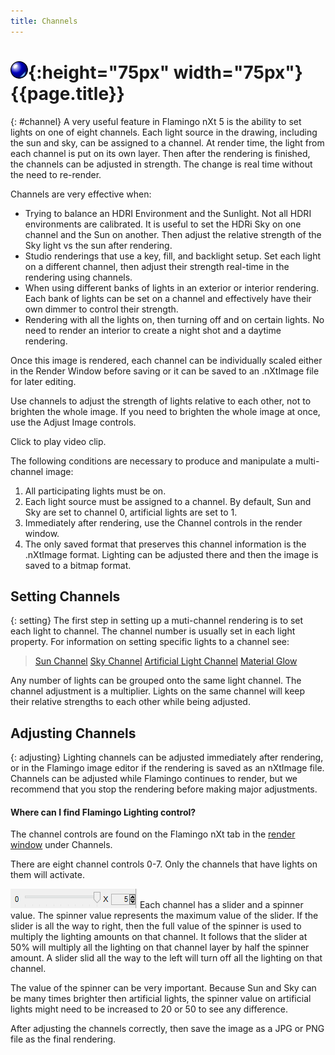 ```yaml
---
title: Channels
---
```


# ![images/render.svg](images/render.svg){:height="75px" width="75px"} {{page.title}}
{: #channel}
A very useful feature in Flamingo nXt 5 is the ability to set lights on one of eight channels. Each light source in the drawing, including the sun and sky, can be assigned to a channel. At render time, the light from each channel is put on its own layer.  Then after the rendering is finished, the channels can be adjusted in strength.  The change is real time without the need to re-render.  

Channels are very effective when:

* Trying to balance an HDRI Environment and the Sunlight.  Not all HDRI environments are calibrated.  It is useful to set the HDRi Sky on one channel and the Sun on another.  Then adjust the relative strength of the Sky light vs the sun after rendering.
* Studio renderings that use a key, fill, and backlight setup. Set each light on a different channel, then adjust their strength real-time in the rendering using channels.
* When using different banks of lights in an exterior or interior rendering.  Each bank of lights can be set on a channel and effectively have their own dimmer to control their strength.
* Rendering with all the lights on, then turning off and on certain lights. No need to render an interior to create a night shot and a daytime rendering.

Once this image is rendered, each channel can be individually scaled either in the Render Window before saving or it can be saved to an .nXtImage file for later editing.

Use channels to adjust the strength of lights relative to each other, not to brighten the whole image.  If you need to brighten the whole image at once, use the Adjust Image controls.

<!-- TODO: Find original video clip.It is probably best to embed it from Vimeo.-->
Click to play video clip.
<!-- TODO: Is this supposed to link to a video? -->

The following conditions are necessary to produce and manipulate a multi-channel image:

 1. All participating lights must be on.
 2. Each light source must be assigned to a channel. By default, Sun and Sky are set to channel 0, artificial lights are set to 1.
 3. Immediately after rendering, use the Channel controls in the render window.
 3. The only saved format that preserves this channel information is the .nXtImage format. Lighting can be adjusted there and then the image is saved to a bitmap format.

## Setting Channels
{: setting}
The first step in setting up a muti-channel rendering is to set each light to channel. The channel number is usually set in each light property.  For information on setting specific lights to a channel see:

>[Sun Channel](sun-and-sky-tabs.html#sun-channel)
>[Sky Channel](sun-and-sky-tabs.html#sky-channel)
>[Artificial Light Channel](lights-tab.html#channel)
>[Material Glow](documentproperties-flamingo.html#channel)

Any number of lights can be grouped onto the same light channel.  The channel adjustment is a multiplier. Lights on the same channel will keep their relative strengths to each other while being adjusted.

## Adjusting Channels
{: adjusting}
Lighting channels can be adjusted immediately after rendering, or in the Flamingo image editor if the rendering is saved as an nXtImage file.  Channels can be adjusted while Flamingo continues to render, but we recommend that you stop the rendering before making major adjustments.

#### Where can I find Flamingo Lighting control?
The channel controls are found on the Flamingo nXt tab in the [render window](render-window.html) under Channels.

There are eight channel controls 0-7. Only the channels that have lights on them will activate.

![images/channel-slider.png](images/channel-slider.png)
Each channel has a slider and a spinner value.  The spinner value represents the maximum value of the slider. If the slider is all the way to right, then the full value of the spinner is used to multiply the lighting amounts on that channel.  It follows that the slider at 50% will multiply all the lighting on that channel layer by half the spinner amount.  A slider slid all the way to the left will turn off all the lighting on that channel.

The value of the spinner can be very important.  Because Sun and Sky can be many times brighter then artificial lights, the spinner value on artificial lights  might need to be increased to 20 or 50 to see any difference.

After adjusting the channels correctly, then save the image as a JPG or PNG file as the final rendering.
